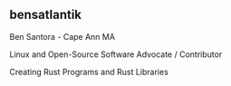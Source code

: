 ## bensatlantik

Ben Santora - Cape Ann MA

Linux and Open-Source Software Advocate / Contributor

Creating Rust Programs and Rust Libraries
